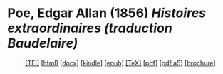 # Poe, Edgar Allan (1856)  <em>Histoires extraordinaires (traduction Baudelaire)</em> 

>  <a target="_blank" title="Source XML/TEI" class="mime48 tei" href="https://hurlus.github.io/tei/poe1856_histoires1.xml">[TEI]</a>  <a target="_blank" title="HTML une page" class="mime48 html" href="https://hurlus.github.io/poe1856_histoires1/poe1856_histoires1.html">[html]</a>  <a target="_blank" title="Bureautique (LibreOffice, MS.Word)" class="mime48 docx" href="https://hurlus.github.io/poe1856_histoires1/poe1856_histoires1.docx">[docx]</a>  <a target="_blank" title="Amazon.kindle" class="mime48 mobi" href="https://hurlus.github.io/poe1856_histoires1/poe1856_histoires1.mobi">[kindle]</a>  <a target="_blank" title="EPUB, pour liseuses et téléphones" class="mime48 epub" href="https://hurlus.github.io/poe1856_histoires1/poe1856_histoires1.epub">[epub]</a>  <a target="_blank" title="LaTeX" class="mime48 tex" href="https://hurlus.github.io/poe1856_histoires1/poe1856_histoires1.tex">[TeX]</a>  <a target="_blank" title="PDF à imprimer, A4 2 colonnes" class="mime48 pdf" href="https://hurlus.github.io/poe1856_histoires1/poe1856_histoires1.pdf">[pdf]</a>  <a target="_blank" title="PDF à lire, A5 une colonne" class="mime48 a5" href="https://hurlus.github.io/poe1856_histoires1/poe1856_histoires1_a5.pdf">[pdf a5]</a>  <a target="_blank" title="Brochure à agrafer, pdf imposé pour imprimante recto/verso" class="mime48 brochure" href="https://hurlus.github.io/poe1856_histoires1/poe1856_histoires1_brochure.pdf">[brochure]</a> 
